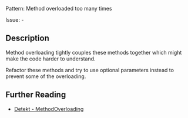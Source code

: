 Pattern: Method overloaded too many times

Issue: -

## Description

Method overloading tightly couples these methods together which might make the code harder to understand. 

Refactor these methods and try to use optional parameters instead to prevent some of the overloading.

## Further Reading

* [Detekt - MethodOverloading](https://detekt.github.io/detekt/complexity.html#methodoverloading)